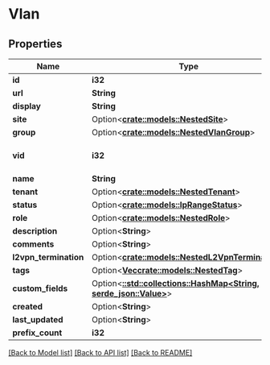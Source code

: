 # Vlan

## Properties

Name | Type | Description | Notes
------------ | ------------- | ------------- | -------------
**id** | **i32** |  | [readonly]
**url** | **String** |  | [readonly]
**display** | **String** |  | [readonly]
**site** | Option<[**crate::models::NestedSite**](NestedSite.md)> |  | [optional]
**group** | Option<[**crate::models::NestedVlanGroup**](NestedVLANGroup.md)> |  | [optional]
**vid** | **i32** | Numeric VLAN ID (1-4094) | 
**name** | **String** |  | 
**tenant** | Option<[**crate::models::NestedTenant**](NestedTenant.md)> |  | [optional]
**status** | Option<[**crate::models::IpRangeStatus**](IPRange_status.md)> |  | [optional]
**role** | Option<[**crate::models::NestedRole**](NestedRole.md)> |  | [optional]
**description** | Option<**String**> |  | [optional]
**comments** | Option<**String**> |  | [optional]
**l2vpn_termination** | Option<[**crate::models::NestedL2VpnTermination**](NestedL2VPNTermination.md)> |  | [readonly]
**tags** | Option<[**Vec<crate::models::NestedTag>**](NestedTag.md)> |  | [optional]
**custom_fields** | Option<[**::std::collections::HashMap<String, serde_json::Value>**](serde_json::Value.md)> |  | [optional]
**created** | Option<**String**> |  | [readonly]
**last_updated** | Option<**String**> |  | [readonly]
**prefix_count** | **i32** |  | [readonly]

[[Back to Model list]](../README.md#documentation-for-models) [[Back to API list]](../README.md#documentation-for-api-endpoints) [[Back to README]](../README.md)


